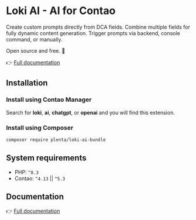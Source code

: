 # Loki AI - AI for Contao

Create custom prompts directly from DCA fields.
Combine multiple fields for fully dynamic content generation.
Trigger prompts via backend, console command, or manually.

Open source and free. 🚀

👉 [Full documentation](https://plenta.io/contao-loki-ai-bundle)

## Installation

### Install using Contao Manager

Search for **loki**, **ai**, **chatgpt**, or **openai** and you will find this extension.

### Install using Composer

```bash
composer require plenta/loki-ai-bundle
```

## System requirements

- PHP: `^8.3`
- Contao: `^4.13` || `^5.3`

## Documentation

👉 [Full documentation](https://plenta.io/contao-loki-ai-bundle)
